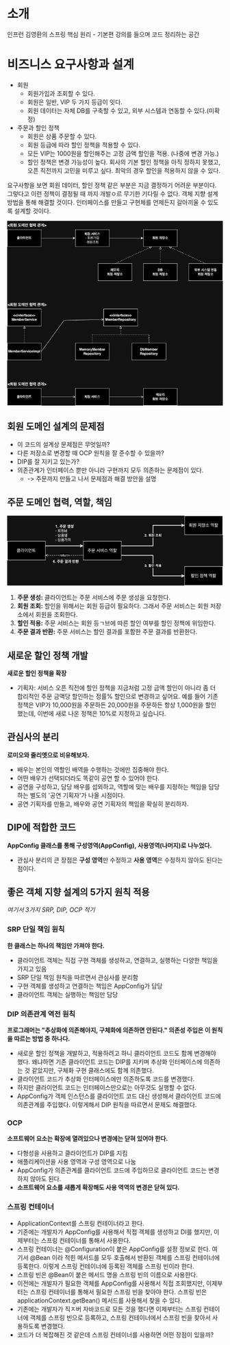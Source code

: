 # 소개
인프런 김영환의 스프링 핵심 원리 - 기본편 강의를 들으며 코드 정리하는 공간


# 비즈니스 요구사항과 설계
- 회원
  - 회원가입과 조회할 수 있다.
  - 회원은 일반, VIP 두 가지 등급이 잇다.
  - 회원 데이터는 자체 DB를 구축할 수 있고, 외부 시스템과 연동할 수 있다.(미확정)
- 주문과 할인 정책
  - 회원은 상품 주문할 수 있다.
  - 회원 등급에 따라 할인 정책을 적용할 수 있다.
  - 모든 VIP는 1000원을 할인해주는 고정 금액 할인을 적용. (나중에 변경 가능.)
  - 할인 정책은 변경 가능성이 높다. 회사의 기본 할인 정책을 아직 정하지 못했고, 오픈 직전까지 고민을 미루고 싶다. 최악의 경우 할인을 적용하지 않을 수 있다.

요구사항을 보면 회원 데이터, 할인 정책 같은 부분은 지금 결정하기 어려운 부분이다. 그렇다고 이런 정책이 결정될 때 까지 개발ㅇ르 무기한 기다릴 수 없다. 객체 지향 설계 방법을 통해 해결할 것이다.
인터페이스를 만들고 구현체를 언제든지 갈아끼울 수 있도록 설계할 것이다.

![domain](./img/domain.png)


## 회원 도메인 설계의 문제점
- 이 코드의 설계상 문제점은 무엇일까?
- 다른 저장소로 변경할 때 OCP 원칙을 잘 준수할 수 있을까?
- DIP를 잘 지키고 있는가?
- 의존관계가 인터페이스 뿐만 아니라 구현까지 모두 의존하는 문제점이 있다.
  - -> 주문까지 만들고 나서 문제점과 해결 방안을 설명


## 주문 도메인 협력, 역할, 책임
![order](./img/order.png)
1. **주문 생성:** 클라이언트는 주문 서비스에 주문 생성을 요청한다.
2. **회원 조회:** 할인을 위해서는 회원 등급이 필요하다. 그래서 주문 서비스는 회원 저장소에서 회원을 조회한다.
3. **할인 적용:** 주문 서비스는 회원 등ㄱ브에 따른 할인 여부를 할인 정책에 위임한다.
4. **주문 결과 반환:** 주문 서비스는 할인 결과를 포함한 주문 결과를 반환한다.


## 새로운 할인 정책 개발
**새로운 할인 정책을 확장**
- 기획자: 서비스 오픈 직전에 할인 정책을 지금처럼 고정 금액 할인이 아니라 좀 더 합리적인 주문 금액당 할인하는 정률% 할인으로 변경하고 싶어요. 예를 들어 기존 정책은 VIP가 10,000원을 주문하든 20,000원을 주문하든 항상 1,000원을 할인 했는데, 이번에 새로 나온 정책은 10%로 지정하고 싶습니다.


## 관심사의 분리
**로미오와 줄리엣으로 비유해보자.**
- 배우는 본인의 역할인 배역을 수행하는 것에만 집중해야 한다.
- 어떤 배우가 선택되더라도 똑같이 공연 할 수 있어야 한다.
- 공연을 구성하고, 담당 배우를 섭외하고, 역할에 맞는 배우를 지정하는 책임을 담당하는 별도의 '공연 기획자'가 나올 시점이다.
- 공연 기획자를 만들고, 배우와 공연 기획자의 책임을 확실히 분리하자.

## DIP에 적합한 코드
**AppConfig 클래스를 통해 구성영역(AppConfig), 사용영역(나머지)로 나누었다.**
- 관심사 분리의 큰 장점은 **구성 영역**만 수정하고 **사용 영역**은 수정하지 않아도 된다는 점이다.

## 좋은 객체 지향 설계의 5가지 원칙 적용
*여기서 3가지 SRP, DIP, OCP 적기*

### SRP 단일 책임 원칙
**한 클래스는 하나의 책임만 가져야 한다.**
- 클라이언트 객체는 직접 구현 객체를 생성하고, 연결하고, 실행하는 다양한 책임을 가지고 있음
- SRP 단일 책임 원칙을 따르면서 관심사를 분리함
- 구현 객체를 생성하고 연결하는 책임은 AppConfig가 담당
- 클라이언트 객체는 실행하는 책임만 담당


### DIP 의존관계 역전 원칙
**프로그래머는 "추상화에 의존해야지, 구체화에 의존하면 안된다." 의존성 주입은 이 원칙을 따르는 방법 중 하나다.**
- 새로운 할인 정책을 개발하고, 적용하려고 하니 클라이언트 코드도 함께 변경해야 했다. 왜냐하면 기존 클라이언트 코드는 DIP를 지키며 추상화 인터페이스에 의존하는 것 같았지만, 구체화 구현 클래스에도 함께 의존했다.
- 클라이언트 코드가 추상화 인터페이스에만 의존하도록 코드를 변경했다.
- 하지만 클라이언트 코드는 인터페이스만으로는 아무것도 실행할 수 없다.
- AppConfig가 객체 인스턴스를 클라이언트 코드 대신 생성해서 클라이언트 코드에 의존관계를 주입했다. 이렇게해서 DIP 원칙을 따르면서 문제도 해결했다.


### OCP
**소프트웨어 요소는 확장에 열려있으나 변경에는 닫혀 있어야 한다.**
- 다형성을 사용하고 클라이언트가 DIP를 지킴
- 애플리케이션을 사용 영역과 구성 영역으로 나눔
- AppConfig가 의존관계를 클라이언트 코드에 주입하므로 클라이언트 코드는 변경하지 않아도 된다.
- **소프트웨어 요소를 새롭게 확장해도 사용 역역의 변경은 닫혀 있다.**


### 스프링 컨테이너
- ApplicationContext를 스프링 컨테이너라고 한다.
- 기존에는 개발자가 AppConfig를 사용해서 직접 객체를 생성하고 DI를 했지만, 이제부터는 스프링 컨테이너를 통해서 사용한다.
- 스프링 컨테이너는 @Configuration이 붙은 AppConfig를 설정 정보로 한다. 여기서 @Bean 이라 적힌 메서드를 모두 호출해서 반환된 객체를 스프링 컨테이너에 등록한다. 이렇게 스프링 컨테이너에 등록된 객체를 스프링 빈이라 한다.
- 스프링 빈은 @Bean이 붙은 메서드 명을 스프링 빈의 이름으로 사용한다.
- 이전에는 개발자가 필요한 객체를 AppConfig를 사용해서 직접 조회했지만, 이제부터는 스프링 컨테이너를 통해서 필요한 스프링 빈을 찾아야 한다. 스프링 빈은 applicationContext.getBean() 메서드를 사용해서 찾을 수 있다.
- 기존에는 개발자가 직ㅈ버 자바코드로 모든 것을 했다면 이제부터는 스프링 컨테이너에 객체를 스프링 빈으로 등록하고, 스프링 컨테이너에서 스프링 빈을 찾아서 사용하도록 변경했다.
- 코드가 더 복잡해진 것 같은데 스프링 컨테이너를 사용하면 어떤 장점이 있을까?